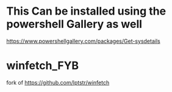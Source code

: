 # This Can be installed using the powershell Gallery as well
https://www.powershellgallery.com/packages/Get-sysdetails


# winfetch_FYB
fork of https://github.com/lptstr/winfetch
